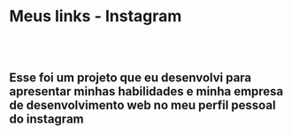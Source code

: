 <h1>Meus links - Instagram</h1>
<br>
<br>
<h2>Esse foi um projeto que eu desenvolvi para apresentar minhas habilidades e minha empresa de desenvolvimento web no meu perfil pessoal do instagram</h2>
<img src="" />
